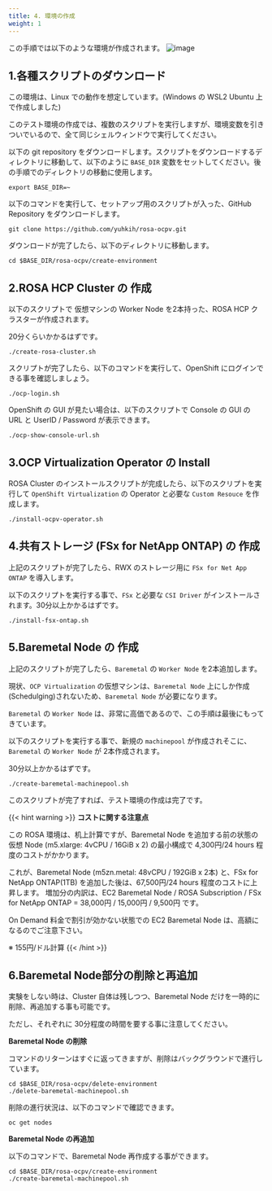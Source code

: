 ```yaml
---
title: 4. 環境の作成
weight: 1
---
```


この手順では以下のような環境が作成されます。
![image](https://github.com/user-attachments/assets/899c41d5-5f5f-4614-bf2a-45545b4db53a)


## 1.各種スクリプトのダウンロード

この環境は、Linux での動作を想定しています。(Windows の WSL2 Ubuntu 上で作成しました)

このテスト環境の作成では、複数のスクリプトを実行しますが、環境変数を引きついでいるので、全て同じシェルウィンドウで実行してください。

以下の git repository をダウンロードします。スクリプトをダウンロードするディレクトリに移動して、以下のように `BASE_DIR` 変数をセットしてください。後の手順でのディレクトリの移動に使用します。

```tpl
export BASE_DIR=~
```

以下のコマンドを実行して、セットアップ用のスクリプトが入った、GitHub Repository をダウンロードします。

```tpl
git clone https://github.com/yuhkih/rosa-ocpv.git
```

ダウンロードが完了したら、以下のディレクトリに移動します。

```tpl
cd $BASE_DIR/rosa-ocpv/create-environment
```

## 2.ROSA HCP Cluster の 作成

以下のスクリプトで 仮想マシンの Worker Node を2本持った、ROSA HCP クラスターが作成されます。

20分くらいかかるはずです。

```tpl
./create-rosa-cluster.sh
```

スクリプトが完了したら、以下のコマンドを実行して、OpenShift にログインできる事を確認しましょう。
```tpl
./ocp-login.sh
```

OpenShift の GUI が見たい場合は、以下のスクリプトで Console の GUI の URL と UserID / Password が表示できます。

```tpl
./ocp-show-console-url.sh
```


## 3.OCP Virtualization Operator の Install

ROSA Cluster のインストールスクリプトが完成したら、以下のスクリプトを実行して `OpenShift Virtualization` の Operator と必要な  `Custom Resouce` を作成します。

```tpl
./install-ocpv-operator.sh
```
## 4.共有ストレージ (FSx for NetApp ONTAP) の 作成
上記のスクリプトが完了したら、RWX のストレージ用に `FSx for Net App ONTAP` を導入します。

以下のスクリプトを実行する事で、`FSx` と必要な `CSI Driver` がインストールされます。30分以上かかるはずです。


```tpl
./install-fsx-ontap.sh
```

## 5.Baremetal Node の 作成

上記のスクリプトが完了したら、`Baremetal` の `Worker Node` を2本追加します。

現状、`OCP Virtualization` の仮想マシンは、`Baremetal Node` 上にしか作成(Schedulging)されないため、`Baremetal Node` が必要になります。

`Baremetal` の `Worker Node` は、非常に高価であるので、この手順は最後にもってきています。

以下のスクリプトを実行する事で、新規の `machinepool` が作成されそこに、`Baremetal` の `Worker Node` が 2本作成されます。

30分以上かかるはずです。


```tpl
./create-baremetal-machinepool.sh
```

このスクリプトが完了すれば、テスト環境の作成は完了です。

{{< hint warning >}}
**コストに関する注意点**

この ROSA 環境は、机上計算ですが、Baremetal Node を追加する前の状態の仮想 Node (m5.xlarge: 4vCPU / 16GiB x 2) の最小構成で 4,300円/24 hours 程度のコストがかかります。

これが、Baremetal Node (m5zn.metal:  48vCPU / 192GiB x  2本) と、FSx for NetApp ONTAP(1TB) を追加した後は、67,500円/24 hours 程度のコストに上昇します。
増加分の内訳は、EC2 Baremetal Node / ROSA Subscription / FSx for NetApp ONTAP = 38,000円 / 15,000円 / 9,500円 です。

On Demand 料金で割引が効かない状態での EC2 Baremetal Node は、高額になるのでご注意下さい。

※ 155円/ドル計算
{{< /hint >}}


## 6.Baremetal Node部分の削除と再追加

実験をしない時は、Cluster 自体は残しつつ、Baremetal Node だけを一時的に削除、再追加する事も可能です。

ただし、それぞれに 30分程度の時間を要する事に注意してください。

**Baremetal Node の削除**

コマンドのリターンはすぐに返ってきますが、削除はバックグラウンドで進行しています。

```tpl
cd $BASE_DIR/rosa-ocpv/delete-environment
./delete-baremetal-machinepool.sh
```

削除の進行状況は、以下のコマンドで確認できます。

```tpl
oc get nodes
```

**Baremetal Node の再追加**

以下のコマンドで、Baremetal Node 再作成する事ができます。

```tpl
cd $BASE_DIR/rosa-ocpv/create-environment
./create-baremetal-machinepool.sh
```
